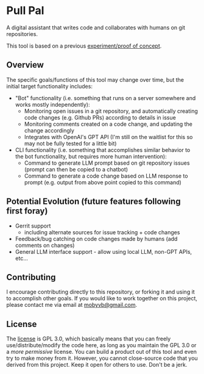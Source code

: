 # Pull Pal

A digital assistant that writes code and collaborates with humans on git repositories.

This tool is based on a previous [experiment/proof of concept](https://github.com/mobyvb/mobys-gpt-app).

## Overview

The specific goals/functions of this tool may change over time, but the initial target functionality includes:

* "Bot" functionality (i.e. something that runs on a server somewhere and works mostly independently):
  * Monitoring open issues in a git repository, and automatically creating code changes (e.g. Github PRs) according to details in issue
  * Monitoring comments created on a code change, and updating the change accordingly
  * Integrates with OpenAI's GPT API (I'm still on the waitlist for this so may not be fully tested for a little bit)
* CLI functionality (i.e. something that accomplishes similar behavior to the bot functionality, but requires more human intervention):
  * Command to generate LLM prompt based on git repository issues (prompt can then be copied to a chatbot)
  * Command to generate a code change based on LLM response to prompt (e.g. output from above point copied to this command)

## Potential Evolution (future features following first foray)

* Gerrit support
  - including alternate sources for issue tracking + code changes
* Feedback/bug catching on code changes made by humans (add comments on changes)
* General LLM interface support - allow using local LLM, non-GPT APIs, etc...

## Contributing

I encourage contributing directly to this repository, or forking it and using it to accomplish other goals. If you would like to work together on this project, please contact me via email at mobyvb@gmail.com.

## License

The [license](./LICENSE) is GPL 3.0, which basically means that you can freely use/distribute/modify the code here, as long as you maintain the GPL 3.0 or a _more permissive_ license. You can build a product out of this tool and even try to make money from it. However, you cannot close-source code that you derived from this project. Keep it open for others to use. Don't be a jerk.
